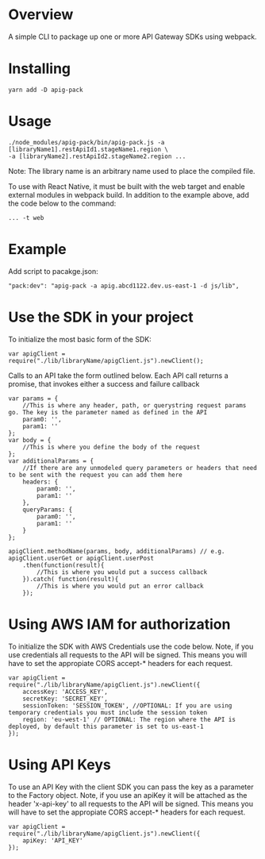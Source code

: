 # Overview
A simple CLI to package up one or more API Gateway SDKs using webpack.

# Installing
```
yarn add -D apig-pack
```

# Usage
```
./node_modules/apig-pack/bin/apig-pack.js -a [libraryName1].restApiId1.stageName1.region \
-a [libraryName2].restApiId2.stageName2.region ...
```
Note: The library name is an arbitrary name used to place the compiled file.

To use with React Native, it must be built with the web target and enable external modules
in webpack build. In addition to the example above, add the code below to the command:

```
... -t web
```

# Example
Add script to pacakge.json:
```
"pack:dev": "apig-pack -a apig.abcd1122.dev.us-east-1 -d js/lib",
```

# Use the SDK in your project

To initialize the most basic form of the SDK:

```
var apigClient = require("./lib/libraryName/apigClient.js").newClient();
```

Calls to an API take the form outlined below. Each API call returns a promise, that invokes either a success and failure callback

```
var params = {
    //This is where any header, path, or querystring request params go. The key is the parameter named as defined in the API
    param0: '',
    param1: ''
};
var body = {
    //This is where you define the body of the request
};
var additionalParams = {
    //If there are any unmodeled query parameters or headers that need to be sent with the request you can add them here
    headers: {
        param0: '',
        param1: ''
    },
    queryParams: {
        param0: '',
        param1: ''
    }
};

apigClient.methodName(params, body, additionalParams) // e.g. apigClient.userGet or apigClient.userPost
    .then(function(result){
        //This is where you would put a success callback
    }).catch( function(result){
        //This is where you would put an error callback
    });
```

# Using AWS IAM for authorization
To initialize the SDK with AWS Credentials use the code below. Note, if you use credentials all requests to the API will be signed. This means you will have to set the appropiate CORS accept-* headers for each request.

```
var apigClient = require("./lib/libraryName/apigClient.js").newClient({
    accessKey: 'ACCESS_KEY',
    secretKey: 'SECRET_KEY',
    sessionToken: 'SESSION_TOKEN', //OPTIONAL: If you are using temporary credentials you must include the session token
    region: 'eu-west-1' // OPTIONAL: The region where the API is deployed, by default this parameter is set to us-east-1
});
```

# Using API Keys
To use an API Key with the client SDK you can pass the key as a parameter to the Factory object. Note, if you use an apiKey it will be attached as the header 'x-api-key' to all requests to the API will be signed. This means you will have to set the appropiate CORS accept-* headers for each request.

```
var apigClient = require("./lib/libraryName/apigClient.js").newClient({
    apiKey: 'API_KEY'
});
```



